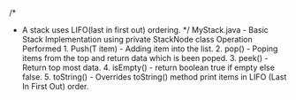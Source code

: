 /*
 * A stack uses LIFO(last in first out) ordering. 
*/
MyStack.java - Basic Stack Implementation using private StackNode<T>  class
               Operation Performed
                  1. Push(T item) -  Adding item into the list.
                  2. pop() - Poping items from the top and return data which is been poped.
                  3. peek() - Return top most data.
                  4. isEmpty() - return boolean true if empty else false.
                  5. toString() - Overrides toString() method print items in LIFO (Last In First Out) order.
